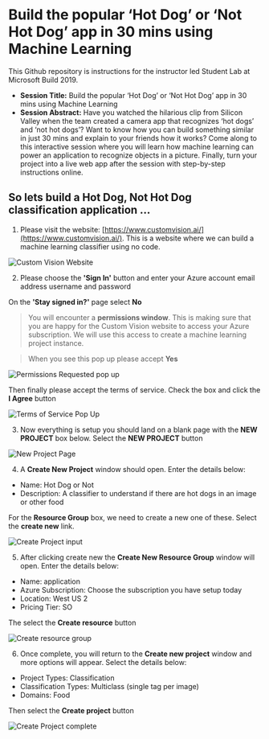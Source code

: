 # Build the popular ‘Hot Dog’ or ‘Not Hot Dog’ app in 30 mins using Machine Learning

This Github repository is instructions for the instructor led Student Lab at Microsoft Build 2019. 

* **Session Title:** Build the popular ‘Hot Dog’ or ‘Not Hot Dog’ app in 30 mins using Machine Learning
* **Session Abstract:** Have you watched the hilarious clip from Silicon Valley when the team created a camera app that recognizes ‘hot dogs’ and ‘not hot dogs’? Want to know how you can build something similar in just 30 mins and explain to your friends how it works? Come along to this interactive session where you will learn how machine learning can power an application to recognize objects in a picture. Finally, turn your project into a live web app after the session with step-by-step instructions online.

## So lets build a Hot Dog, Not Hot Dog classification application ...

1. Please visit the website: [https://www.customvision.ai/](https://www.customvision.ai/). This is a website where we can build a machine learning classifier using no code.

![Custom Vision Website](instructions/customvision.JPG "Custom Vision Website")

2. Please choose the **'Sign In'** button and enter your Azure account email address username and password

On the **'Stay signed in?'** page select **No**

> You will encounter a **permissions window**. This is making sure that you are happy for the Custom Vision website to access your Azure subscription. We will use this access to create a machine learning project instance.

> When you see this pop up please accept **Yes**

![Permissions Requested pop up](instructions/permission-requested.JPG "Permissions Requested pop up")

Then finally please accept the terms of service. Check the box and click the **I Agree** button

![Terms of Service Pop Up](instructions/terms-of-service.JPG "Terms of Service Pop Up")

3. Now everything is setup you should land on a blank page with the **NEW PROJECT** box below. Select the **NEW PROJECT** button

![New Project Page](instructions/create-new-project.JPG "New Project Page")

4. A **Create New Project** window should open. Enter the details below:
* Name: Hot Dog or Not
* Description: A classifier to understand if there are hot dogs in an image or other food

For the **Resource Group** box, we need to create a new one of these. Select the **create new** link.

![Create Project input](instructions/project-name.JPG "Create Project input")

5. After clicking create new the **Create New Resource Group** window will open. Enter the details below:
* Name: application
* Azure Subscription: Choose the subscription you have setup today
* Location: West US 2
* Pricing Tier: SO

The select the **Create resource** button

![Create resource group](instructions/resource-group.JPG "Create resource group")

6. Once complete, you will return to the **Create new project** window and more options will appear. Select the details below:
* Project Types: Classification
* Classification Types: Multiclass (single tag per image)
* Domains: Food

Then select the **Create project** button

![Create Project complete](instructions/select-settings.JPG "Create Project complete")






